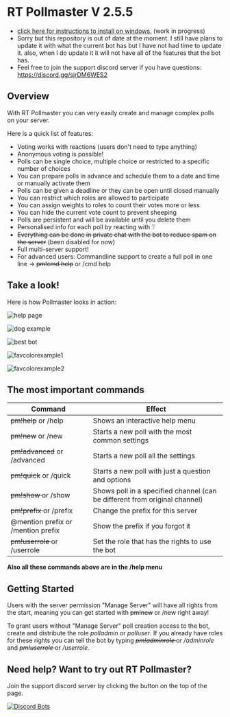 # RT Pollmaster V 2.5.5

- [click here for instructions to install on windows.](https://github.com/RJ1002/pollmaster/blob/slash/setup.md) (work in progress)
- Sorry but this repository is out of date at the moment. I still have plans to update it with what the current bot has but I have not had time to update it. 
also, when I do update it it will not have all of the features that the bot has.
- Feel free to join the support discord server if you have questions: https://discord.gg/sjrDM6WES2

## Overview

With RT Pollmaster you can very easily create and manage complex polls on your server. 

Here is a quick list of features:

- Voting works with reactions (users don't need to type anything)
- Anonymous voting is possible!
- Polls can be single choice, multiple choice or restricted to a specific number of choices
- You can prepare polls in advance and schedule them to a date and time or manually activate them
- Polls can be given a deadline or they can be open until closed manually
- You can restrict which roles are allowed to participate
- You can assign weights to roles to count their votes more or less
- You can hide the current vote count to prevent sheeping
- Polls are persistent and will be available until you delete them
- Personalised info for each poll by reacting with ❔
- ~~Everything can be done in private chat with the bot to reduce spam on the server~~ (been disabled for now)
- Full multi-server support!
- For advanced users: Commandline support to create a full poll in one line -> ~~pm!cmd help~~ or /cmd help

## Take a look!

Here is how Pollmaster looks in action:

![help page](https://i.imgur.com/L9a2eP4.png)

![dog example](https://i.imgur.com/FbFC3v2.png)

![best bot](https://i.imgur.com/uw7mb9L.png)

![favcolorexample1](https://i.imgur.com/Zt9SLjv.png)

![favcolorexample2](https://i.imgur.com/IVnKMK0.png)

## The most important commands

| Command                | Effect                                             |
|------------------------|----------------------------------------------------|
| ~~pm!help~~ or /help       | Shows an interactive help menu                     |
| ~~pm!new~~ or /new         | Starts a new poll with the most common settings    |
| ~~pm!advanced~~ or /advanced           | Starts a new poll all the settings                 |
| ~~pm!quick~~ or /quick     | Starts a new poll with just a question and options |
| ~~pm!show <label>~~ or /show | Shows poll in a specified channel (can be different from original channel) |
| ~~pm!prefix <new prefix>~~ or /prefix | Change the prefix for this server                  |
| @mention prefix or /mention prefix | Show the prefix if you forgot it                   |
| ~~pm!userrole <any role>~~ or /userrole | Set the role that has the rights to use the bot    |

**Also all these commands above are in the /help menu**

## Getting Started

Users with the server permission "Manage Server" will have all rights from the start, meaning you can get started with ~~pm!new~~ or /new right away!

To grant users without "Manage Server" poll creation access to the bot, create and distribute the role *polladmin* or *polluser*. If you already have roles for these rights you can tell the bot by typing *~~pm!adminrole <your role>~~* or */adminrole* and *~~pm!userrole <your role>~~* or */userrole*.


## Need help? Want to try out RT Pollmaster?

Join the support discord server by clicking the button on the top of the page.

[![Discord Bots](https://top.gg/api/widget/753217458029985852.svg)](https://top.gg/bot/753217458029985852)

